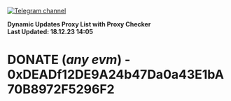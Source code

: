 [![Telegram channel](https://img.shields.io/endpoint?url=https://runkit.io/damiankrawczyk/telegram-badge/branches/master?url=https://t.me/n4z4v0d)](https://t.me/n4z4v0d) 

**Dynamic Updates Proxy List with Proxy Checker**  
**Last Updated: 18.12.23 14:05**

# DONATE (_any evm_) - 0xDEADf12DE9A24b47Da0a43E1bA70B8972F5296F2
